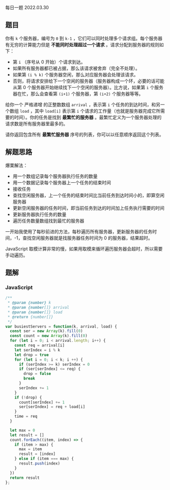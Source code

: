 每日一题 2022.03.30

## 题目

你有 `k` 个服务器，编号为 `0` 到 `k-1` ，它们可以同时处理多个请求组。每个服务器有无穷的计算能力但是 **不能同时处理超过一个请求** 。请求分配到服务器的规则如下：

- 第 `i` （序号从 0 开始）个请求到达。
- 如果所有服务器都已被占据，那么该请求被舍弃（完全不处理）。
- 如果第 `(i % k)` 个服务器空闲，那么对应服务器会处理该请求。
- 否则，将请求安排给下一个空闲的服务器（服务器构成一个环，必要的话可能从第 0 个服务器开始继续找下一个空闲的服务器）。比方说，如果第 `i` 个服务器在忙，那么会查看第 `(i+1)` 个服务器，第 `(i+2)` 个服务器等等。

给你一个 严格递增 的正整数数组 `arrival` ，表示第 `i` 个任务的到达时间，和另一个数组 `load` ，其中 `load[i]` 表示第 `i` 个请求的工作量（也就是服务器完成它所需要的时间）。你的任务是找到 **最繁忙的服务器** 。最繁忙定义为一个服务器处理的请求数是所有服务器里最多的。

请你返回包含所有 **最繁忙服务器** 序号的列表，你可以以任意顺序返回这个列表。

## 解题思路

爆栗解法：

- 用一个数组记录每个服务器执行任务的数量
- 用一个数据记录每个服务器上一个任务的结束时间
- 接收任务
- 查找空闲服务器，上一个任务的结束时间比当前任务到达时间小的，即算空闲服务器
- 更新空闲服务器的任务时间，即当前任务到达的时间加上任务执行需要的时间
- 更新服务器执行任务的数量
- 遍历任务数量数组找到最忙的服务器

一开始我使用了每秒前进的方法，每秒遍历所有服务器，更新服务器的任务时间，-1，查找空闲服务器就是找服务器任务时间为 0 的服务器，结果超时。

JavaScript 取模计算非常的慢，如果用取模来循环遍历服务器会超时，所以需要手动遍历。

## 题解

### JavaScript

```JavaScript
/**
 * @param {number} k
 * @param {number[]} arrival
 * @param {number[]} load
 * @return {number[]}
 */
var busiestServers = function(k, arrival, load) {
  const ser = new Array(k).fill(0)
  const count = new Array(k).fill(0)
  for (let i = 0; i < arrival.length; i++) {
    const req = arrival[i]
    let serIndex = i % k
    let drop = true
    for (let i = 0; i < k; i ++) {
      if (serIndex >= k) serIndex = 0
      if (ser[serIndex] <= req) {
        drop = false
        break
      }
      serIndex += 1
    }
    if (!drop) {
      count[serIndex] += 1
      ser[serIndex] = req + load[i]
    }
    time = req
  }

  let max = 0
  let result = []
  count.forEach((item, index) => {
    if (item > max) {
      max = item
      result = [index]
    } else if (item === max) {
      result.push(index)
    }
  })
  return result
};
```
